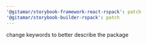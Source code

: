```yaml
---
'@gitamar/storybook-framework-react-rspack': patch
'@gitamar/storybook-builder-rspack': patch
---
```


change keywords to better describe the package
